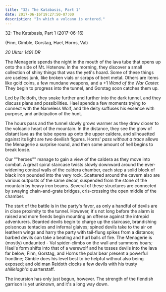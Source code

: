 ```yaml
---
title: "32: The Katabasis, Part 1"
date: 2017-06-16T19:27:50-07:00
description: "In which a volcano is entered."
---
```


32: The Katabasis, Part 1 (2017-06-16)

(Finn, Gimble, Gorstag, Hael, Horns, Val)

_20 Uktar 1491 DR_

The Menagerie spends the night in the mouth of the lava tube that opens up onto the side of Mt. Hotenow. In the morning, they discover a small collection of shiny things that was the yeti's hoard. Some of these things are useless junk, like broken vials or scraps of bent metal. Others are items like gold coins, a few mundane weapons, and a +1 _Wand of the War Caster._ They begin to progress into the tunnel, and Gorstag soon catches them up.

Led by Reidoth, they snake further and further into the dark tunnel, and they discuss plans and possibilities. Hael spends a few moments trying to connect with the Nameless Wolf, and the deity suffuses his essence with purpose, and anticipation of the hunt.

The hours pass and the tunnel slowly grows warmer as they draw closer to the volcanic heart of the mountain. In the distance, they see the glow of distant lava as the tube opens up onto the upper caldera, and silhouetted against its light are two devilish figures. Horns' _pass without a trace_ allows the Menagerie a surprise round, and then some amount of hell begins to break loose.

Our ""heroes"" manage to gain a view of the caldera as they move into combat. A great spiral staircase twists slowly downward around the ever-widening conical walls of the caldera chamber, each step a solid block of black iron pounded into the very rock. Scattered around the cavern also are various outposts of the same decor, suspended from the stone of the mountain by heavy iron beams. Several of these structures are connected by swaying chain-and-grate bridges, cris-crossing the open middle of the chamber.

The start of the battle is in the party's favor, as only a handful of devils are in close proximity to the tunnel. However, it's not long before the alarm is raised and more fiends begin mounting an offense against the intrepid adventurers. Bearded devils begin to charge up the staircase, brandishing poisonous tentacles and infernal glaives; spined devils take to the air on leathern wings and harry the party with tail-flung spikes from a distance; barbed devils can take a beating and hurl balls of fire. The Menagerie is (mostly) undaunted - Val spider-climbs on the wall and summons boars; Hael's form shifts into that of a werewolf and he tosses devils into the lava far below; Finn, Gorstag, and Horns the polar bear present a powerful frontline; Gimble does his level best to be helpful without also being exposed; and old man Reidoth clocks a few devils with his trusty _shillelagh_'d quarterstaff.

The incursion has only just begun, however. The strength of the fiendish garrison is yet unknown, and it's a long way down.
